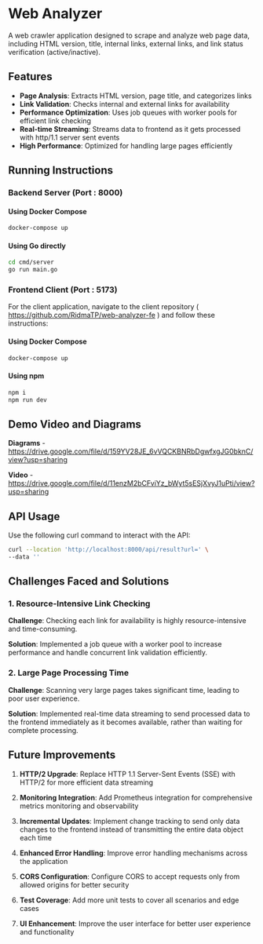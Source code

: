 # Web Analyzer

A web crawler application designed to scrape and analyze web page data, including HTML version, title, internal links, external links, and link status verification (active/inactive).

## Features

- **Page Analysis**: Extracts HTML version, page title, and categorizes links
- **Link Validation**: Checks internal and external links for availability
- **Performance Optimization**: Uses job queues with worker pools for efficient link checking
- **Real-time Streaming**: Streams data to frontend as it gets processed with http/1.1 server sent events
- **High Performance**: Optimized for handling large pages efficiently

## Running Instructions

### Backend Server (Port : 8000)

#### Using Docker Compose
```bash
docker-compose up
```

#### Using Go directly
```bash
cd cmd/server
go run main.go
```

### Frontend Client (Port : 5173)

For the client application, navigate to the client repository ( https://github.com/RidmaTP/web-analyzer-fe ) and follow these instructions:

#### Using Docker Compose
```bash
docker-compose up
```

#### Using npm
```bash
npm i
npm run dev
```

## Demo Video and Diagrams

**Diagrams** - https://drive.google.com/file/d/159YV28JE_6vVQCKBNRbDgwfxgJG0bknC/view?usp=sharing

**Video** - https://drive.google.com/file/d/11enzM2bCFviYz_bWyt5sESjXvyJ1uPti/view?usp=sharing

## API Usage

Use the following curl command to interact with the API:

```bash
curl --location 'http://localhost:8000/api/result?url=' \
--data ''
```

## Challenges Faced and Solutions

### 1. Resource-Intensive Link Checking
**Challenge**: Checking each link for availability is highly resource-intensive and time-consuming.

**Solution**: Implemented a job queue with a worker pool to increase performance and handle concurrent link validation efficiently.

### 2. Large Page Processing Time
**Challenge**: Scanning very large pages takes significant time, leading to poor user experience.

**Solution**: Implemented real-time data streaming to send processed data to the frontend immediately as it becomes available, rather than waiting for complete processing.

## Future Improvements

1. **HTTP/2 Upgrade**: Replace HTTP 1.1 Server-Sent Events (SSE) with HTTP/2 for more efficient data streaming

2. **Monitoring Integration**: Add Prometheus integration for comprehensive metrics monitoring and observability

3. **Incremental Updates**: Implement change tracking to send only data changes to the frontend instead of transmitting the entire data object each time

4. **Enhanced Error Handling**: Improve error handling mechanisms across the application

5. **CORS Configuration**: Configure CORS to accept requests only from allowed origins for better security

6. **Test Coverage**: Add more unit tests to cover all scenarios and edge cases

7. **UI Enhancement**: Improve the user interface for better user experience and functionality
